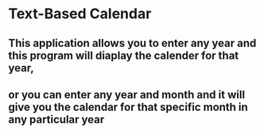 # Text-Based Calendar 
## This application allows you to enter any year and this program will diaplay the calender for that year,
## or you can enter any year and month and it will give you the calendar for that specific month in any particular year
